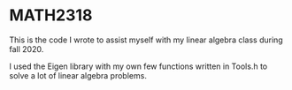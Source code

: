 # MATH2318
This is the code I wrote to assist myself with my linear algebra class during fall 2020.

I used the Eigen library with my own few functions written in Tools.h to solve a lot of linear algebra problems.
